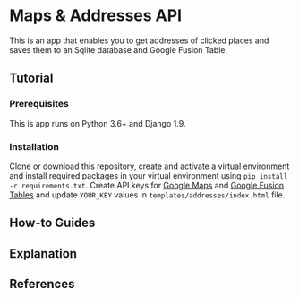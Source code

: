 # Maps & Addresses API
This is an app that enables you to get addresses of clicked places and saves
them to an Sqlite database and Google Fusion Table.

## Tutorial
### Prerequisites
This is app runs on Python 3.6+ and Django 1.9.

### Installation
Clone or download this repository, create and activate a virtual environment and install required packages
 in your virtual environment using `pip install -r requirements.txt`.
Create API keys for [Google Maps](https://developers.google.com/maps/documentation/javascript/get-api-key) and
[Google Fusion Tables](https://developers.google.com/fusiontables/docs/v1/using#APIKey) and update
`YOUR_KEY` values in `templates/addresses/index.html` file.

## How-to Guides


## Explanation


## References


